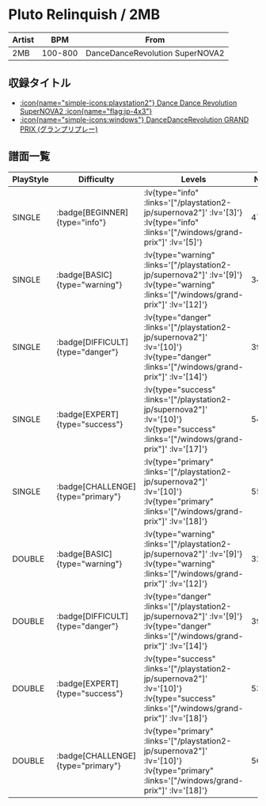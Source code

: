 # Pluto Relinquish / 2MB

|Artist|BPM|From|
|------|---|----|
|2MB|100-800|DanceDanceRevolution SuperNOVA2|

## 収録タイトル

- [ :icon{name="simple-icons:playstation2"} Dance Dance Revolution SuperNOVA2 :icon{name="flag:jp-4x3"} ](/playstation2-jp/supernova2)
- [ :icon{name="simple-icons:windows"} DanceDanceRevolution GRAND PRIX (グランプリプレー)](/windows/grand-prix)


## 譜面一覧

|PlayStyle|Difficulty|Levels|Notes|Movie|
|---------|----------|------|-----|-----|
|SINGLE| :badge[BEGINNER]{type="info"} | :lv{type="info" :links='["/playstation2-jp/supernova2"]' :lv='[3]'}  :lv{type="info" :links='["/windows/grand-prix"]' :lv='[5]'} |47/0||
|SINGLE| :badge[BASIC]{type="warning"} | :lv{type="warning" :links='["/playstation2-jp/supernova2"]' :lv='[9]'}  :lv{type="warning" :links='["/windows/grand-prix"]' :lv='[12]'} |342/36||
|SINGLE| :badge[DIFFICULT]{type="danger"} | :lv{type="danger" :links='["/playstation2-jp/supernova2"]' :lv='[10]'}  :lv{type="danger" :links='["/windows/grand-prix"]' :lv='[14]'} |397/10||
|SINGLE| :badge[EXPERT]{type="success"} | :lv{type="success" :links='["/playstation2-jp/supernova2"]' :lv='[10]'}  :lv{type="success" :links='["/windows/grand-prix"]' :lv='[17]'} |546/13||
|SINGLE| :badge[CHALLENGE]{type="primary"} | :lv{type="primary" :links='["/playstation2-jp/supernova2"]' :lv='[10]'}  :lv{type="primary" :links='["/windows/grand-prix"]' :lv='[18]'} |557/17||
|DOUBLE| :badge[BASIC]{type="warning"} | :lv{type="warning" :links='["/playstation2-jp/supernova2"]' :lv='[9]'}  :lv{type="warning" :links='["/windows/grand-prix"]' :lv='[12]'} |325/23||
|DOUBLE| :badge[DIFFICULT]{type="danger"} | :lv{type="danger" :links='["/playstation2-jp/supernova2"]' :lv='[9]'}  :lv{type="danger" :links='["/windows/grand-prix"]' :lv='[14]'} |398/19||
|DOUBLE| :badge[EXPERT]{type="success"} | :lv{type="success" :links='["/playstation2-jp/supernova2"]' :lv='[10]'}  :lv{type="success" :links='["/windows/grand-prix"]' :lv='[18]'} |531/3||
|DOUBLE| :badge[CHALLENGE]{type="primary"} | :lv{type="primary" :links='["/playstation2-jp/supernova2"]' :lv='[10]'}  :lv{type="primary" :links='["/windows/grand-prix"]' :lv='[18]'} |562/12||
